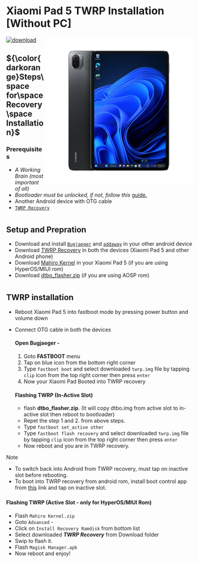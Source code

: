 # Xiaomi Pad 5 TWRP Installation [Without PC]
<img align="right" src="nabu.png" width="400" alt="Windows 11 Running On a Xiaomi Pad 5">

[![download](https://github.com/Kumar-Jy/Windows-in-PocoF1-Without-PC/assets/20044626/3abc8b52-c5c6-4495-b623-d1312195d639)](https://youtu.be/91ZdM7HfRdc)
## ${\color{darkorange}Steps\space for\space Recovery\space Installation}$ 
### Prerequisites
- _A Working Brain (most important of all)_
- _Bootloader must be unlocked, if not, follow this_ [guide.](https://github.com/erdilS/Port-Windows-11-Xiaomi-Pad-5/blob/main/guide/English/Re-rooting-en.md)
- Another Android device with OTG cable
- [`TWRP Recovery`](https://github.com/Kumar-Jy/Windows-in-NABU-Without-PC/releases/tag/Modded-TWRP-Recovery)
#

## Setup and Prepration
- Download and install [`Bugjaeger`](https://play.google.com/store/apps/details?id=eu.sisik.hackendebug&pcampaignid=web_share) and [`addaway`](https://github.com/AdAway/AdAway/releases/download/v6.1.3/AdAway-6.1.3-20240706.apk) in your other android device
- Download [TWRP Recovery](https://sourceforge.net/projects/xiaomi-pad-5/files/TWRP/) in both the devices (Xiaomi Pad 5 and other Android phone)
- Download [Mahiro Kernel](https://github.com/utziacre/android_kernel_xiaomi_nabu/releases/tag/20240803) in your Xiaomi Pad 5 (if you are using HyperOS/MIUI rom)
- Download [dtbo_flasher.zip](https://github.com/Kumar-Jy/Windows-in-NABU-Without-PC/releases/download/Files/dtbo_flasher.zip) (if you are using AOSP rom)
#  

## TWRP installation
- Reboot Xiaomi Pad 5 into fastboot mode by pressing power button and volume down
- Connect OTG cable in both the devices
  
  #### Open Bugjaeger - 
  1. Goto **FASTBOOT** menu
  2. Tap on blue icon from the bottom right corner
  3. Type `fastboot boot` and select downloaded `twrp.img` file by tapping ``clip`` icon from the top right corner then press `enter`
  4. Now your Xiaomi Pad Booted into TWRP recovery

  #### Flashing TWRP (In-Active Slot)
  - flash **dtbo_flasher.zip**. (It will copy dtbo.img from active slot to in-active slot then reboot to bootloader)
  - Repet the step 1 and 2. from above steps.
  - Type `fastboot set_active other`
  - Type `fastboot flash recovery` and select downloaded `twrp.img` file by tapping ``clip`` icon from the top right corner then press `enter`
  - Now reboot and you are in TWRP recovery.

> [!NOTE]
> - To switch back into Android from TWRP recovery, must tap on inactive slot before rebooting.
> - To boot into TWRP recovery from android rom, install boot control app from [this](https://github.com/capntrips/BootControl/releases) link and tap on inactive slot.
###
  #### Flashing TWRP (Active Slot - only for HyperOS/MIUI Rom)
  - Flash `Mahiro Kernel.zip`
  - Goto `Advanced` -
  - Click on `Install Recovery Ramdisk` from bottom list
  - Select downloaded _**TWRP Recovery**_ from Download folder
  - Swip to flash it.
  - Flash `Magisk Manager.apk`
  - Now reboot and enjoy!

#

